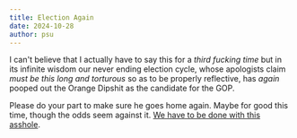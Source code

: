 ```yaml
---
title: Election Again
date: 2024-10-28
author: psu
---
```


I can't believe that I actually have to say this for a _third fucking time_ but in its
infinite wisdom our never ending election cycle, whose apologists claim _must be this long
and torturous_ so as to be properly reflective, has _again_ pooped out the Orange Dipshit
as the candidate for the GOP.

Please do your part to make sure he goes home again. Maybe for good this time, though the
odds seem against it. [We have to be done with this
asshole](https://rudepundit.blogspot.com/2024/10/we-need-to-be-done-with-donald-trump.html).
